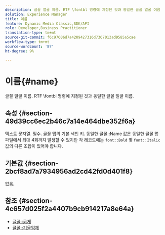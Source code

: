 ```yaml
---
description: 글꼴 얼굴 이름. RTF \fontbl 명령에 지정된 것과 동일한 글꼴 얼굴 이름.
solution: Experience Manager
title: 이름
feature: Dynamic Media Classic,SDK/API
role: Developer,Business Practitioner
translation-type: tm+mt
source-git-commit: f6c97606d7a4209427316d7367013ad9585a5cae
workflow-type: tm+mt
source-wordcount: '87'
ht-degree: 9%

---
```



# 이름{#name}

글꼴 얼굴 이름. RTF \fontbl 명령에 지정된 것과 동일한 글꼴 얼굴 이름.

## 속성 {#section-49d39cc6ec2b46c7a14e464dbe352f6a}

텍스트 문자열. 필수. 글꼴 맵의 기본 색인 키. 동일한 글꼴::Name 값은 동일한 글꼴 맵 파일에서 최대 4회까지 발생할 수 있지만 각 레코드에는 `font::Bold` 및 `font::Italic` 값의 다른 조합이 있어야 합니다.

## 기본값 {#section-2bcf8ad7a7934956ad2cd42fd0d401f8}

없음.

## 참조 {#section-4c657d025f2a4407b9cb914217a8e64a}

* [글꼴::굵게](r-bold-font.md#reference_F7B017EF67574A29ABFC3954AB64159C)
* [글꼴::기울임체](r-italic-font.md#reference_DC04A532B34A41AF81B0B9644ACFAAD6)
